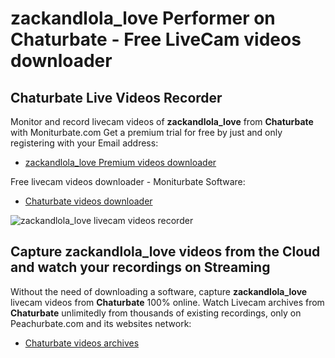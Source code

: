 # zackandlola_love Performer on Chaturbate - Free LiveCam videos downloader

## Chaturbate Live Videos Recorder

Monitor and record livecam videos of **zackandlola_love** from **Chaturbate** with Moniturbate.com
Get a premium trial for free by just and only registering with your Email address:
* [zackandlola_love Premium videos downloader](https://moniturbate.com/request-demo-licence-key.html)

Free livecam videos downloader - Moniturbate Software:
* [Chaturbate videos downloader](https://moniturbate.com/moniturbate-download-software.html)

![zackandlola_love livecam videos recorder](https://peachurnet.com/templates/moniturbate-software.png)


## Capture zackandlola_love videos from the Cloud and watch your recordings on Streaming

Without the need of downloading a software, capture **zackandlola_love** livecam videos from **Chaturbate** 100% online.
Watch Livecam archives from **Chaturbate** unlimitedly from thousands of existing recordings, only on Peachurbate.com and its websites network:
* [Chaturbate videos archives](https://peachurnet.com/)